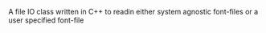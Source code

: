 
A file IO class written in C++ to readin either system agnostic font-files or a user specified font-file
